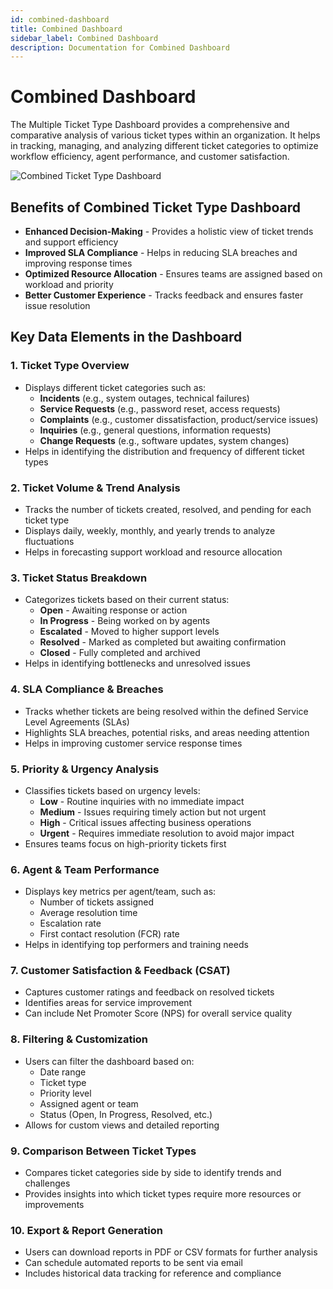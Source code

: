 ```yaml
---
id: combined-dashboard
title: Combined Dashboard
sidebar_label: Combined Dashboard
description: Documentation for Combined Dashboard
---
```


# Combined Dashboard

The Multiple Ticket Type Dashboard provides a comprehensive and comparative analysis of various ticket types within an organization. It helps in tracking, managing, and analyzing different ticket categories to optimize workflow efficiency, agent performance, and customer satisfaction.

![Combined Ticket Type Dashboard](/img/Helpdesk/Multi_Dashboard.jpg)

## Benefits of Combined Ticket Type Dashboard

- **Enhanced Decision-Making** - Provides a holistic view of ticket trends and support efficiency
- **Improved SLA Compliance** - Helps in reducing SLA breaches and improving response times
- **Optimized Resource Allocation** - Ensures teams are assigned based on workload and priority
- **Better Customer Experience** - Tracks feedback and ensures faster issue resolution

## Key Data Elements in the Dashboard

### 1. Ticket Type Overview

- Displays different ticket categories such as:
  - **Incidents** (e.g., system outages, technical failures)
  - **Service Requests** (e.g., password reset, access requests)
  - **Complaints** (e.g., customer dissatisfaction, product/service issues)
  - **Inquiries** (e.g., general questions, information requests)
  - **Change Requests** (e.g., software updates, system changes)
- Helps in identifying the distribution and frequency of different ticket types

### 2. Ticket Volume & Trend Analysis

- Tracks the number of tickets created, resolved, and pending for each ticket type
- Displays daily, weekly, monthly, and yearly trends to analyze fluctuations
- Helps in forecasting support workload and resource allocation

### 3. Ticket Status Breakdown

- Categorizes tickets based on their current status:
  - **Open** - Awaiting response or action
  - **In Progress** - Being worked on by agents
  - **Escalated** - Moved to higher support levels
  - **Resolved** - Marked as completed but awaiting confirmation
  - **Closed** - Fully completed and archived
- Helps in identifying bottlenecks and unresolved issues

### 4. SLA Compliance & Breaches

- Tracks whether tickets are being resolved within the defined Service Level Agreements (SLAs)
- Highlights SLA breaches, potential risks, and areas needing attention
- Helps in improving customer service response times

### 5. Priority & Urgency Analysis

- Classifies tickets based on urgency levels:
  - **Low** - Routine inquiries with no immediate impact
  - **Medium** - Issues requiring timely action but not urgent
  - **High** - Critical issues affecting business operations
  - **Urgent** - Requires immediate resolution to avoid major impact
- Ensures teams focus on high-priority tickets first

### 6. Agent & Team Performance

- Displays key metrics per agent/team, such as:
  - Number of tickets assigned
  - Average resolution time
  - Escalation rate
  - First contact resolution (FCR) rate
- Helps in identifying top performers and training needs

### 7. Customer Satisfaction & Feedback (CSAT)

- Captures customer ratings and feedback on resolved tickets
- Identifies areas for service improvement
- Can include Net Promoter Score (NPS) for overall service quality

### 8. Filtering & Customization

- Users can filter the dashboard based on:
  - Date range
  - Ticket type
  - Priority level
  - Assigned agent or team
  - Status (Open, In Progress, Resolved, etc.)
- Allows for custom views and detailed reporting

### 9. Comparison Between Ticket Types

- Compares ticket categories side by side to identify trends and challenges
- Provides insights into which ticket types require more resources or improvements

### 10. Export & Report Generation

- Users can download reports in PDF or CSV formats for further analysis
- Can schedule automated reports to be sent via email
- Includes historical data tracking for reference and compliance
